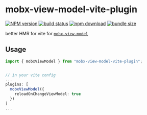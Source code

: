 # mobx-view-model-vite-plugin  

[![NPM version][npm-image]][npm-url] [![build status][github-build-actions-image]][github-actions-url] [![npm download][download-image]][download-url] [![bundle size][bundlephobia-image]][bundlephobia-url]


[npm-image]: http://img.shields.io/npm/v/mobx-view-model-vite-plugin.svg
[npm-url]: http://npmjs.org/package/mobx-view-model-vite-plugin
[github-build-actions-image]: https://github.com/js2me/mobx-view-model-vite-plugin/workflows/Build/badge.svg
[github-actions-url]: https://github.com/js2me/mobx-view-model-vite-plugin/actions
[download-image]: https://img.shields.io/npm/dm/mobx-view-model-vite-plugin.svg
[download-url]: https://npmjs.org/package/mobx-view-model-vite-plugin
[bundlephobia-url]: https://bundlephobia.com/result?p=mobx-view-model-vite-plugin
[bundlephobia-image]: https://badgen.net/bundlephobia/minzip/mobx-view-model-vite-plugin


better HMR for vite for [`mobx-view-model`](https://js2me.github.io/mobx-view-model/)

## Usage

```ts
import { mobxViewModel } from "mobx-view-model-vite-plugin";


// in your vite config
...
plugins: [
  mobxViewModel({
    reloadOnChangeViewModel: true
  })
]
...
```
